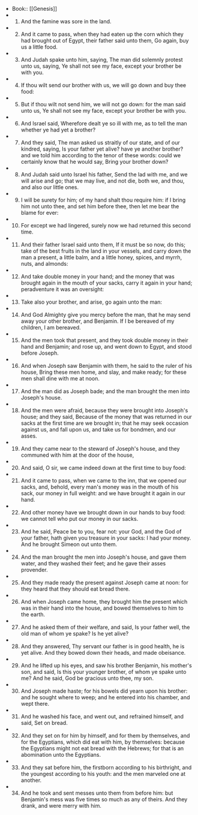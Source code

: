 - Book:: [[Genesis]]
- 1. And the famine was sore in the land.
- 2. And it came to pass, when they had eaten up the corn which they had brought out of Egypt, their father said unto them, Go again, buy us a little food.
- 3. And Judah spake unto him, saying, The man did solemnly protest unto us, saying, Ye shall not see my face, except your brother be with you.
- 4. If thou wilt send our brother with us, we will go down and buy thee food:
- 5. But if thou wilt not send him, we will not go down: for the man said unto us, Ye shall not see my face, except your brother be with you.
- 6. And Israel said, Wherefore dealt ye so ill with me, as to tell the man whether ye had yet a brother?
- 7. And they said, The man asked us straitly of our state, and of our kindred, saying, Is your father yet alive? have ye another brother? and we told him according to the tenor of these words: could we certainly know that he would say, Bring your brother down?
- 8. And Judah said unto Israel his father, Send the lad with me, and we will arise and go; that we may live, and not die, both we, and thou, and also our little ones.
- 9. I will be surety for him; of my hand shalt thou require him: if I bring him not unto thee, and set him before thee, then let me bear the blame for ever:
- 10. For except we had lingered, surely now we had returned this second time.
- 11. And their father Israel said unto them, If it must be so now, do this; take of the best fruits in the land in your vessels, and carry down the man a present, a little balm, and a little honey, spices, and myrrh, nuts, and almonds:
- 12. And take double money in your hand; and the money that was brought again in the mouth of your sacks, carry it again in your hand; peradventure it was an oversight:
- 13. Take also your brother, and arise, go again unto the man:
- 14. And God Almighty give you mercy before the man, that he may send away your other brother, and Benjamin. If I be bereaved of my children, I am bereaved.
- 15. And the men took that present, and they took double money in their hand and Benjamin; and rose up, and went down to Egypt, and stood before Joseph.
- 16. And when Joseph saw Benjamin with them, he said to the ruler of his house, Bring these men home, and slay, and make ready; for these men shall dine with me at noon.
- 17. And the man did as Joseph bade; and the man brought the men into Joseph's house.
- 18. And the men were afraid, because they were brought into Joseph's house; and they said, Because of the money that was returned in our sacks at the first time are we brought in; that he may seek occasion against us, and fall upon us, and take us for bondmen, and our asses.
- 19. And they came near to the steward of Joseph's house, and they communed with him at the door of the house,
- 20. And said, O sir, we came indeed down at the first time to buy food:
- 21. And it came to pass, when we came to the inn, that we opened our sacks, and, behold, every man's money was in the mouth of his sack, our money in full weight: and we have brought it again in our hand.
- 22. And other money have we brought down in our hands to buy food: we cannot tell who put our money in our sacks.
- 23. And he said, Peace be to you, fear not: your God, and the God of your father, hath given you treasure in your sacks: I had your money. And he brought Simeon out unto them.
- 24. And the man brought the men into Joseph's house, and gave them water, and they washed their feet; and he gave their asses provender.
- 25. And they made ready the present against Joseph came at noon: for they heard that they should eat bread there.
- 26. And when Joseph came home, they brought him the present which was in their hand into the house, and bowed themselves to him to the earth.
- 27. And he asked them of their welfare, and said, Is your father well, the old man of whom ye spake? Is he yet alive?
- 28. And they answered, Thy servant our father is in good health, he is yet alive. And they bowed down their heads, and made obeisance.
- 29. And he lifted up his eyes, and saw his brother Benjamin, his mother's son, and said, Is this your younger brother, of whom ye spake unto me? And he said, God be gracious unto thee, my son.
- 30. And Joseph made haste; for his bowels did yearn upon his brother: and he sought where to weep; and he entered into his chamber, and wept there.
- 31. And he washed his face, and went out, and refrained himself, and said, Set on bread.
- 32. And they set on for him by himself, and for them by themselves, and for the Egyptians, which did eat with him, by themselves: because the Egyptians might not eat bread with the Hebrews; for that is an abomination unto the Egyptians.
- 33. And they sat before him, the firstborn according to his birthright, and the youngest according to his youth: and the men marveled one at another.
- 34. And he took and sent messes unto them from before him: but Benjamin's mess was five times so much as any of theirs. And they drank, and were merry with him.
